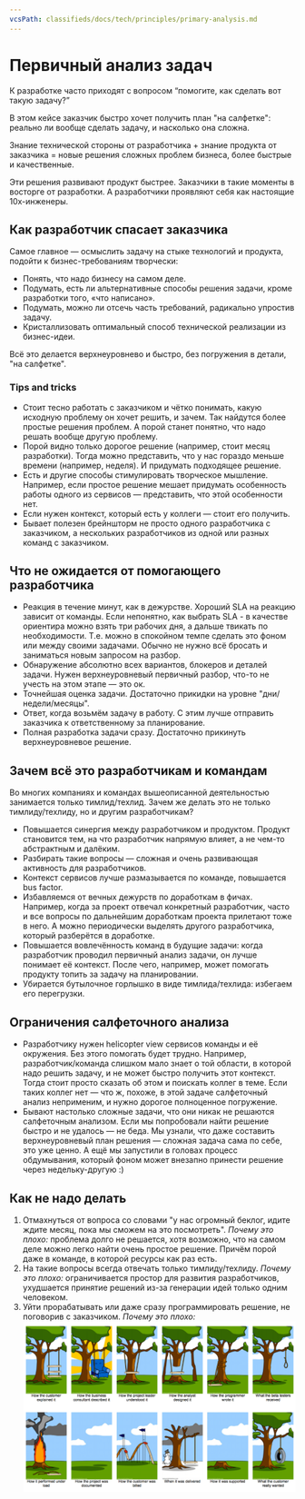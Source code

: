 ```yaml
---
vcsPath: classifieds/docs/tech/principles/primary-analysis.md
---
```

# Первичный анализ задач

К разработке часто приходят с вопросом “помогите, как сделать вот такую задачу?”

В этом кейсе заказчик быстро хочет получить план "на салфетке": реально ли вообще сделать задачу, и насколько она сложна.

Знание технической стороны от разработчика + знание продукта от заказчика = новые решения сложных проблем бизнеса, более быстрые и качественные.

Эти решения развивают продукт быстрее. Заказчики в такие моменты в восторге от разработки. А разработчики проявляют себя как настоящие 10x-инженеры.

## Как разработчик спасает заказчика

Самое главное — осмыслить задачу на стыке технологий и продукта, подойти к бизнес-требованиям творчески:
- Понять, что надо бизнесу на самом деле.
- Подумать, есть ли альтернативные способы решения задачи, кроме разработки того, «что написано».
- Подумать, можно ли отсечь часть требований, радикально упростив задачу.
- Кристаллизовать оптимальный способ технической реализации из бизнес-идеи.

Всё это делается верхнеуровнево и быстро, без погружения в детали, "на салфетке".

### Tips and tricks

- Стоит тесно работать с заказчиком и чётко понимать, какую исходную проблему он хочет решить, и зачем. Так найдутся более простые решения проблем. А порой станет понятно, что надо решать вообще другую проблему.
- Порой видно только дорогое решение (например, cтоит месяц разработки). Тогда можно представить, что у нас гораздо меньше времени (например, неделя). И придумать подходящее решение.
- Есть и другие способы стимулировать творческое мышление. Например, если простое решение мешает придумать особенность работы одного из сервисов — представить, что этой особенности нет.
- Если нужен контекст, который есть у коллеги — стоит его получить.
- Бывает полезен брейншторм не просто одного разработчика с заказчиком, а нескольких разработчиков из одной или разных команд с заказчиком.

## Что не ожидается от помогающего разработчика

- Реакция в течение минут, как в дежурстве. Хороший SLA на реакцию зависит от команды.
Если непонятно, как выбрать SLA - в качестве ориентира можно взять три рабочих дня, а дальше твикать по необходимости. Т.е. можно в спокойном темпе сделать это фоном или между своими задачами. Обычно не нужно всё бросать и заниматься новым запросом на разбор.
- Обнаружение абсолютно всех вариантов, блокеров и деталей задачи.
Нужен верхнеуровневый первичный разбор, что-то не учесть на этом этапе — это ок.
- Точнейшая оценка задачи. Достаточно прикидки на уровне "дни/недели/месяцы".
- Ответ, когда возьмём задачу в работу. С этим лучше отправить заказчика к ответственному за планирование.
- Полная разработка задачи сразу. Достаточно прикинуть верхнеуровневое решение.

## Зачем всё это разработчикам и командам

Во многих компаниях и командах вышеописанной деятельностью занимается только тимлид/техлид. Зачем же делать это не только тимлиду/техлиду, но и другим разработчикам?

- Повышается синергия между разработчиком и продуктом.
Продукт становится тем, на что разработчик напрямую влияет, а не чем-то абстрактным и далёким.
- Разбирать такие вопросы — сложная и очень развивающая активность для разработчиков.
- Контекст сервисов лучше размазывается по команде, повышается bus factor.
- Избавляемся от вечных дежурств по доработкам в фичах.
Например, когда за проект отвечал конкретный разработчик, часто и все вопросы по дальнейшим доработкам проекта прилетают тоже в него. А можно периодически выделять другого разработчика, который разберётся в доработке.
- Повышается вовлечённость команд в будущие задачи: когда разработчик проводил первичный анализ задачи, он лучше понимает её контекст.
После чего, например, может помогать продукту топить за задачу на планировании.
- Убирается бутылочное горлышко в виде тимлида/техлида: избегаем его перегрузки.

## Ограничения салфеточного анализа

- Разработчику нужен helicopter view сервисов команды и её окружения. Без этого помогать будет трудно.
Например, разработчик/команда слишком мало знает о той области, в которой надо решить задачу, и не может быстро получить этот контекст. Тогда стоит просто сказать об этом и поискать коллег в теме. Если таких коллег нет — что ж, похоже, в этой задаче салфеточный анализ неприменим, и нужно дорогое полноценное погружение.
- Бывают настолько сложные задачи, что они никак не решаются салфеточным анализом. Если мы попробовали найти решение быстро и не удалось — не беда. Мы узнали, что даже составить верхнеуровневый план решения — сложная задача сама по себе, это уже ценно. А ещё мы запустили в головах процесс обдумывания, который фоном может внезапно принести решение через недельку-другую :)

## Как не надо делать

1. Отмахнуться от вопроса со словами "у нас огромный беклог, идите ждите месяц, пока мы сможем на это посмотреть".
_Почему это плохо:_ проблема долго не решается, хотя возможно, что на самом деле можно легко найти очень простое решение. Причём порой даже в команде, в которой ресурсы как раз есть.
2. На такие вопросы всегда отвечать только тимлиду/техлиду.
_Почему это плохо:_ ограничивается простор для развития разработчиков, ухудшается принятие решений из-за генерации идей только одним человеком.
3. Уйти прорабатывать или даже сразу программировать решение, не поговорив с заказчиком.
_Почему это плохо:_
![What the customer really wanted?](project-cartoon.png)
